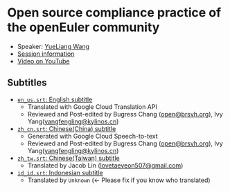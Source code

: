 # Open source compliance practice of the openEuler community

- Speaker: [YueLiang Wang](mailto:littlemoon917@hotmail.com)
- [Session information](https://2021.ubucon.asia/sessions/openeuleropen_source_compliance_practice_of_the_openeuler_community)
- [Video on YouTube](https://www.youtube.com/watch?v=0WMVgUBWZjk)

## Subtitles

- [`en_us.srt`: English subtitle](en_us.srt)
    - Translated with Google Cloud Translation API
    - Reviewed and Post-edited by Bugress Chang (open@brsvh.org), Ivy Yang(yangfengling@kylinos.cn)
- [`zh_cn.srt`: Chinese(China) subtitle](zh_cn.srt)
    - Generated with Google Cloud Speech-to-text
    - Reviewed and Post-edited by Bugress Chang (open@brsvh.org), Ivy Yang(yangfengling@kylinos.cn)
- [`zh_tw.srt`: Chinese(Taiwan) subtitle](zh_tw.srt)
    - Translated by Jacob Lin (lovetaeyeon507@gmail.com)
- [`id_id.srt`: Indonesian subtitle](id_id.srt)
    - Translated by `Unknown` (<- Please fix if you know who translated)